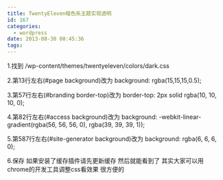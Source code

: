 ```yaml
---
title: TwentyEleven暗色系主题实现透明
id: 167
categories:
  - wordpress
date: 2013-08-30 08:45:36
tags:
---
```


1.找到 /wp-content/themes/twentyeleven/colors/dark.css

2.第13行左右(#page background)改为
  background: rgba(15,15,15,0.5);

3.第57行左右(#branding border-top)改为
  border-top: 2px solid rgba(10, 10, 10, 0);

4.第82行左右(#access background)改为
  background: -webkit-linear-gradient(rgba(56, 56, 56, 0), rgba(39, 39, 39, 1));

5.第587行左右(#site-generator background)改为
  background: rgba(6, 6, 6, 0);

6.保存 如果安装了缓存插件请先更新缓存 然后就能看到了 其实大家可以用chrome的开发工具调整css看效果 很方便的